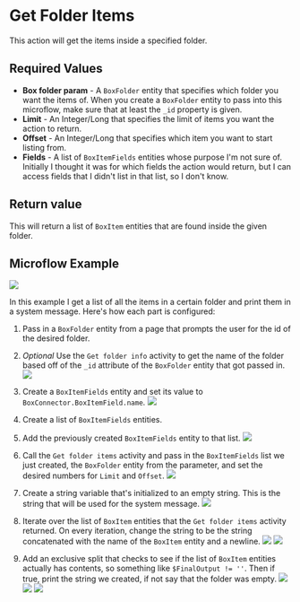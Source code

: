# Get Folder Items

This action will get the items inside a specified folder.

## Required Values

* **Box folder param** - A `BoxFolder` entity that specifies which folder you want the items of. When you create a `BoxFolder` entity to pass into this microflow, make sure that at least the `_id` property is given.
* **Limit** - An Integer/Long that specifies the limit of items you want the action to return.
* **Offset** - An Integer/Long that specifies which item you want to start listing from.
* **Fields** - A list of `BoxItemFields` entities whose purpose I'm not sure of. Initially I thought it was for which fields the action would return, but I can access fields that I didn't list in that list, so I don't know.

## Return value

This will return a list of `BoxItem` entities that are found inside the given folder.

## Microflow Example

![](../../res/folder/get-folder-items/microflow.png)

In this example I get a list of all the items in a certain folder and print them in a system message. Here's how each part is configured:

1) Pass in a `BoxFolder` entity from a page that prompts the user for the id of the desired folder.

2) _Optional_ Use the `Get folder info` activity to get the name of the folder based off of the `_id` attribute of the `BoxFolder` entity that got passed in.
![](../../res/folder/get-folder-items/02-get-folder-info.png)

3) Create a `BoxItemFields` entity and set its value to `BoxConnector.BoxItemField.name`.
![](../../res/folder/get-folder-items/03-create-box-field-items.png)

4) Create a list of `BoxItemFields` entities.

5) Add the previously created `BoxItemFields` entity to that list.
![](../../res/folder/get-folder-items/05-add-to-list.png)

6) Call the `Get folder items` activity and pass in the `BoxItemFields` list we just created, the `BoxFolder` entity from the parameter, and set the desired numbers for `Limit` and `Offset`.
![](../../res/folder/get-folder-items/06-get-folder-items.png)

7) Create a string variable that's initialized to an empty string. This is the string that will be used for the system message.
![](../../res/folder/get-folder-items/07-create-variable.png)

8) Iterate over the list of `BoxItem` entities that the `Get folder items` activity returned. On every iteration, change the string to be the string concatenated with the name of the `BoxItem` entity and a newline.
![](../../res/folder/get-folder-items/08-loop.png)
![](../../res/folder/get-folder-items/08-change-variable.png)

9) Add an exclusive split that checks to see if the list of `BoxItem` entities actually has contents, so something like `$FinalOutput != ''`. Then if true, print the string we created, if not say that the folder was empty.
![](../../res/folder/get-folder-items/09-exclusive-split.png)
![](../../res/folder/get-folder-items/09-message-true.png)
![](../../res/folder/get-folder-items/09-message-false.png)
